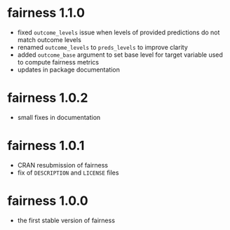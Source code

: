 # fairness 1.1.0
- fixed `outcome_levels` issue when levels of provided predictions do not match outcome levels
- renamed `outcome_levels` to `preds_levels` to improve clarity
- added `outcome_base` argument to set base level for target variable used to compute fairness metrics
- updates in package documentation

# fairness 1.0.2
- small fixes in documentation

# fairness 1.0.1
- CRAN resubmission of fairness
- fix of `DESCRIPTION` and `LICENSE` files

# fairness 1.0.0
- the first stable version of fairness
